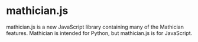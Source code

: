 # mathician.js

mathician.js is a new JavaScript library containing many of the Mathician features. Mathician is intended for Python, but mathician.js is for JavaScript.
